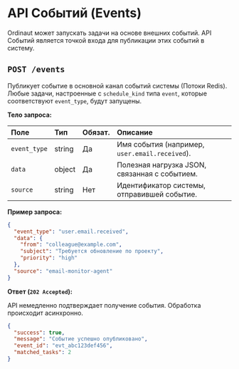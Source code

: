 # API Событий (Events)

Ordinaut может запускать задачи на основе внешних событий. API Событий является точкой входа для публикации этих событий в систему.

## `POST /events`

Публикует событие в основной канал событий системы (Потоки Redis). Любые задачи, настроенные с `schedule_kind` типа `event`, которые соответствуют `event_type`, будут запущены.

**Тело запроса:**

| Поле         | Тип    | Обязат. | Описание                                                     |
|:-------------|:-------|:--------|:-------------------------------------------------------------|
| `event_type` | string | Да      | Имя события (например, `user.email.received`).               |
| `data`       | object | Да      | Полезная нагрузка JSON, связанная с событием.                |
| `source`     | string | Нет     | Идентификатор системы, отправившей событие.                  |

**Пример запроса:**
```json
{
  "event_type": "user.email.received",
  "data": {
    "from": "colleague@example.com",
    "subject": "Требуется обновление по проекту",
    "priority": "high"
  },
  "source": "email-monitor-agent"
}
```

**Ответ (`202 Accepted`):**

API немедленно подтверждает получение события. Обработка происходит асинхронно.

```json
{
  "success": true,
  "message": "Событие успешно опубликовано",
  "event_id": "evt_abc123def456",
  "matched_tasks": 2
}
```
